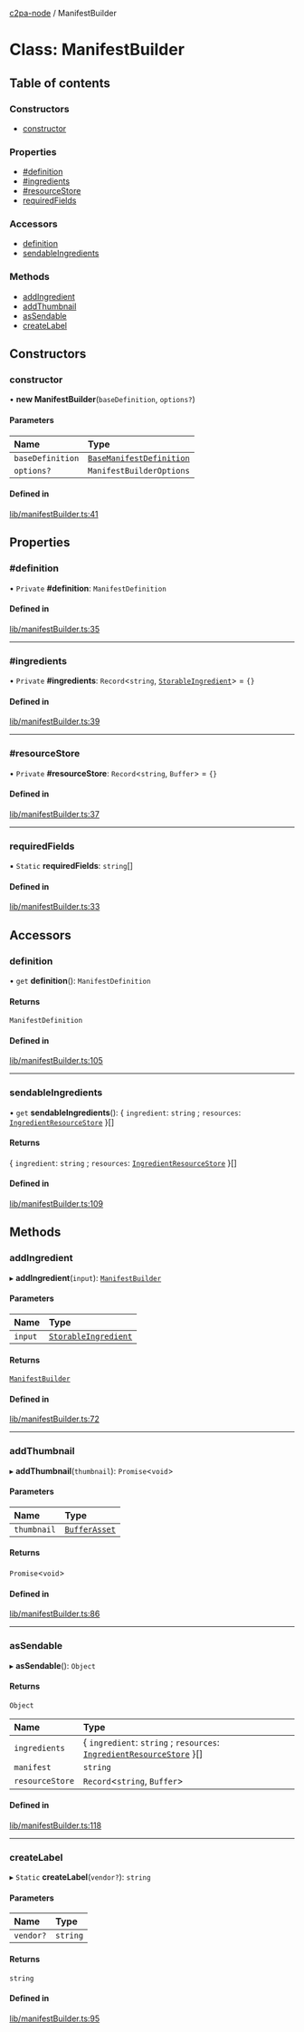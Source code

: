 [c2pa-node](../README.md) / ManifestBuilder

# Class: ManifestBuilder

## Table of contents

### Constructors

- [constructor](ManifestBuilder.md#constructor)

### Properties

- [#definition](ManifestBuilder.md##definition)
- [#ingredients](ManifestBuilder.md##ingredients)
- [#resourceStore](ManifestBuilder.md##resourcestore)
- [requiredFields](ManifestBuilder.md#requiredfields)

### Accessors

- [definition](ManifestBuilder.md#definition)
- [sendableIngredients](ManifestBuilder.md#sendableingredients)

### Methods

- [addIngredient](ManifestBuilder.md#addingredient)
- [addThumbnail](ManifestBuilder.md#addthumbnail)
- [asSendable](ManifestBuilder.md#assendable)
- [createLabel](ManifestBuilder.md#createlabel)

## Constructors

### constructor

• **new ManifestBuilder**(`baseDefinition`, `options?`)

#### Parameters

| Name | Type |
| :------ | :------ |
| `baseDefinition` | [`BaseManifestDefinition`](../README.md#basemanifestdefinition) |
| `options?` | `ManifestBuilderOptions` |

#### Defined in

[lib/manifestBuilder.ts:41](https://github.com/contentauth/c2pa-node/blob/f582044/js-src/lib/manifestBuilder.ts#L41)

## Properties

### #definition

• `Private` **#definition**: `ManifestDefinition`

#### Defined in

[lib/manifestBuilder.ts:35](https://github.com/contentauth/c2pa-node/blob/f582044/js-src/lib/manifestBuilder.ts#L35)

___

### #ingredients

• `Private` **#ingredients**: `Record`\<`string`, [`StorableIngredient`](../interfaces/StorableIngredient.md)\> = `{}`

#### Defined in

[lib/manifestBuilder.ts:39](https://github.com/contentauth/c2pa-node/blob/f582044/js-src/lib/manifestBuilder.ts#L39)

___

### #resourceStore

• `Private` **#resourceStore**: `Record`\<`string`, `Buffer`\> = `{}`

#### Defined in

[lib/manifestBuilder.ts:37](https://github.com/contentauth/c2pa-node/blob/f582044/js-src/lib/manifestBuilder.ts#L37)

___

### requiredFields

▪ `Static` **requiredFields**: `string`[]

#### Defined in

[lib/manifestBuilder.ts:33](https://github.com/contentauth/c2pa-node/blob/f582044/js-src/lib/manifestBuilder.ts#L33)

## Accessors

### definition

• `get` **definition**(): `ManifestDefinition`

#### Returns

`ManifestDefinition`

#### Defined in

[lib/manifestBuilder.ts:105](https://github.com/contentauth/c2pa-node/blob/f582044/js-src/lib/manifestBuilder.ts#L105)

___

### sendableIngredients

• `get` **sendableIngredients**(): \{ `ingredient`: `string` ; `resources`: [`IngredientResourceStore`](../README.md#ingredientresourcestore)  }[]

#### Returns

\{ `ingredient`: `string` ; `resources`: [`IngredientResourceStore`](../README.md#ingredientresourcestore)  }[]

#### Defined in

[lib/manifestBuilder.ts:109](https://github.com/contentauth/c2pa-node/blob/f582044/js-src/lib/manifestBuilder.ts#L109)

## Methods

### addIngredient

▸ **addIngredient**(`input`): [`ManifestBuilder`](ManifestBuilder.md)

#### Parameters

| Name | Type |
| :------ | :------ |
| `input` | [`StorableIngredient`](../interfaces/StorableIngredient.md) |

#### Returns

[`ManifestBuilder`](ManifestBuilder.md)

#### Defined in

[lib/manifestBuilder.ts:72](https://github.com/contentauth/c2pa-node/blob/f582044/js-src/lib/manifestBuilder.ts#L72)

___

### addThumbnail

▸ **addThumbnail**(`thumbnail`): `Promise`\<`void`\>

#### Parameters

| Name | Type |
| :------ | :------ |
| `thumbnail` | [`BufferAsset`](../interfaces/BufferAsset.md) |

#### Returns

`Promise`\<`void`\>

#### Defined in

[lib/manifestBuilder.ts:86](https://github.com/contentauth/c2pa-node/blob/f582044/js-src/lib/manifestBuilder.ts#L86)

___

### asSendable

▸ **asSendable**(): `Object`

#### Returns

`Object`

| Name | Type |
| :------ | :------ |
| `ingredients` | \{ `ingredient`: `string` ; `resources`: [`IngredientResourceStore`](../README.md#ingredientresourcestore)  }[] |
| `manifest` | `string` |
| `resourceStore` | `Record`\<`string`, `Buffer`\> |

#### Defined in

[lib/manifestBuilder.ts:118](https://github.com/contentauth/c2pa-node/blob/f582044/js-src/lib/manifestBuilder.ts#L118)

___

### createLabel

▸ `Static` **createLabel**(`vendor?`): `string`

#### Parameters

| Name | Type |
| :------ | :------ |
| `vendor?` | `string` |

#### Returns

`string`

#### Defined in

[lib/manifestBuilder.ts:95](https://github.com/contentauth/c2pa-node/blob/f582044/js-src/lib/manifestBuilder.ts#L95)
